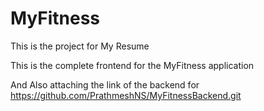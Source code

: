 # MyFitness
This is the project for My Resume

This is the complete frontend for the MyFitness application

And Also attaching the link of the backend for https://github.com/PrathmeshNS/MyFitnessBackend.git
